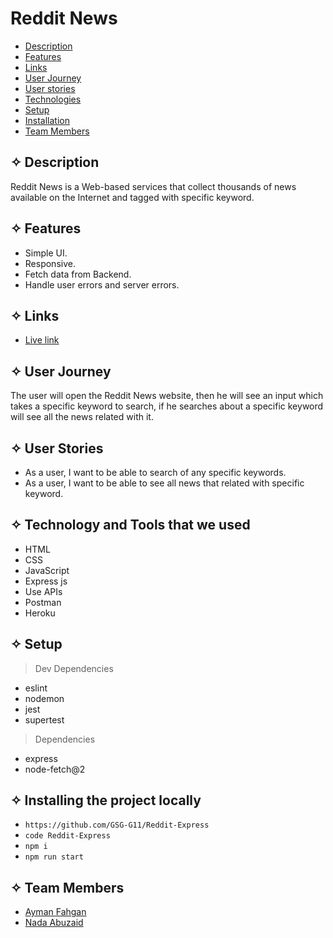 # Reddit News

- [Description](#Description)
- [Features](#features)
- [Links](#Links)
- [User Journey](#Journey)
- [User stories](#stories)
- [Technologies](#Technology)
- [Setup](#setup)
- [Installation](#install)
- [Team Members](#team)

## ✧ <span id='Description'>Description</span>
 Reddit News is a Web-based services that collect  thousands of news available on the Internet and tagged with specific keyword.
## ✧ <span id="features">Features</span>
- Simple UI.
- Responsive.
- Fetch data from Backend.
- Handle user errors and server errors.
## ✧ <span id='Links'>Links</span>

- [Live link](https://reddit-express-nada-ayman.herokuapp.com/)

## ✧ <span id='Journey'>User Journey</span>

The user will open the Reddit News website, then he will see an input which takes a specific keyword to search, if he searches about a specific keyword will see all the news related with it.

## ✧ <span id='stories'>User Stories</span>

- As a user, I want to be able to search of any specific keywords.
- As a user, I want to be able to see all news that related with specific keyword.

## ✧ <span id='Technology'>Technology and Tools that we used</span>

- HTML
- CSS
- JavaScript
- Express js
- Use APIs
- Postman
- Heroku


## ✧ <span id="setup">Setup</span>

> Dev Dependencies
- eslint
- nodemon
- jest
- supertest

> Dependencies
- express
- node-fetch@2

## ✧ <span id='install'>Installing the project locally</span>

- `https://github.com/GSG-G11/Reddit-Express`
- `code Reddit-Express`
- `npm i`
- `npm run start`

## ✧ <span id='team'>Team Members</span>
- [Ayman Fahgan](https://github.com/AFahgan)
- [Nada Abuzaid](https://github.com/nada-abuzaid)